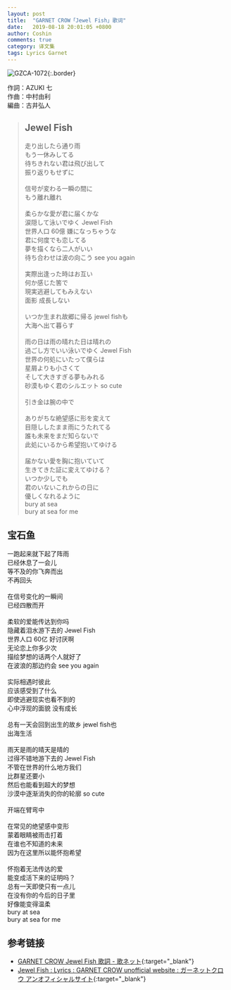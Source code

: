 ```yaml
---
layout: post
title:  "GARNET CROW「Jewel Fish」歌词"
date:   2019-08-18 20:01:05 +0800
author: Coshin
comments: true
category: 译文集
tags: Lyrics Garnet
---
```

![GZCA-1072](https://ganekuro.github.io/images/discography/single/GZCA-1072.jpg){:.border}

作詞：AZUKI 七<br>
作曲：中村由利<br>
編曲：古井弘人

<blockquote class="original">
  <h2>Jewel Fish</h2>
  <p>
    走り出したら通り雨<br>
    もう一休みしてる<br>
    待ちきれない君は飛び出して<br>
    振り返りもせずに<br>
    <br>
    信号が変わる一瞬の間に<br>
    もう離れ離れ<br>
    <br>
    柔らかな愛が君に届くかな<br>
    涙隠して泳いでゆく Jewel Fish<br>
    世界人口 60億 嫌になっちゃうな<br>
    君に何度でも恋してる<br>
    夢を描くなら二人がいい<br>
    待ち合わせは波の向こう see you again<br>
    <br>
    実際出逢った時はお互い<br>
    何か感じた筈で<br>
    現実逃避してもみえない<br>
    面影 成長しない<br>
    <br>
    いつか生まれ故郷に帰る jewel fishも<br>
    大海へ出て暮らす<br>
    <br>
    雨の日は雨の晴れた日は晴れの<br>
    過ごし方でいい泳いでゆく Jewel Fish<br>
    世界の何処にいたって僕らは<br>
    星屑よりも小さくて<br>
    そして大きすぎる夢もみれる<br>
    砂漠もゆく君のシルエット so cute<br>
    <br>
    引き金は腕の中で<br>
    <br>
    ありがちな絶望感に形を変えて<br>
    目隠ししたまま雨にうたれてる<br>
    誰も未来をまだ知らないで<br>
    此処にいるから希望抱いてゆける<br>
    <br>
    届かない愛を胸に抱いていて<br>
    生きてきた証に変えてゆける？<br>
    いつか少しでも<br>
    君のいないこれからの日に<br>
    優しくなれるように<br>
    bury at sea<br>
    bury at sea for me
  </p>
</blockquote>

<div class="translation">
  <h2>宝石鱼</h2>
  <p>
    一跑起来就下起了阵雨<br>
    已经休息了一会儿<br>
    等不及的你飞奔而出<br>
    不再回头<br>
    <br>
    在信号变化的一瞬间<br>
    已经四散而开<br>
    <br>
    柔软的爱能传达到你吗<br>
    隐藏着泪水游下去的 Jewel Fish<br>
    世界人口 60亿 好讨厌啊<br>
    无论恋上你多少次<br>
    描绘梦想的话两个人就好了<br>
    在波浪的那边约会 see you again<br>
    <br>
    实际相遇时彼此<br>
    应该感受到了什么<br>
    即使逃避现实也看不到的<br>
    心中浮现的面貌 没有成长<br>
    <br>
    总有一天会回到出生的故乡 jewel fish也<br>
    出海生活<br>
    <br>
    雨天是雨的晴天是晴的<br>
    过得不错地游下去的 Jewel Fish<br>
    不管在世界的什么地方我们<br>
    比群星还要小<br>
    然后也能看到超大的梦想<br>
    沙漠中逐渐消失的你的轮廓 so cute<br>
    <br>
    开端在臂弯中<br>
    <br>
    在常见的绝望感中变形<br>
    蒙着眼睛被雨击打着<br>
    在谁也不知道的未来<br>
    因为在这里所以能怀抱希望<br>
    <br>
    怀抱着无法传达的爱<br>
    能变成活下来的证明吗？<br>
    总有一天即使只有一点儿<br>
    在没有你的今后的日子里<br>
    好像能变得温柔<br>
    bury at sea<br>
    bury at sea for me
  </p>
</div>

## 参考链接

* [GARNET CROW Jewel Fish 歌詞 - 歌ネット](https://www.uta-net.com/song/20144/){:target="_blank"}
* [Jewel Fish : Lyrics : GARNET CROW unofficial website : ガーネットクロウ アンオフィシャルサイト](https://ganekuro.github.io/lyrics/original/Jewel-Fish.html){:target="_blank"}
